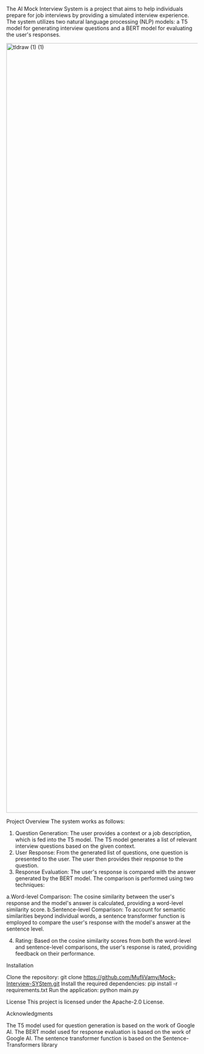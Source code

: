 The AI Mock Interview System is a project that aims to help individuals prepare for job interviews by providing a simulated interview experience. The system utilizes two natural language processing (NLP) models: a T5 model for generating interview questions and a BERT model for evaluating the user's responses.

<img width="2026" alt="tldraw (1) (1)" src="https://github.com/MufliVamy/Mock-Interview-SYStem/assets/93393847/b00fb1e2-afc6-4b3c-9686-c839a83e08f2">

Project Overview
The system works as follows:

1. Question Generation: The user provides a context or a job description, which is fed into the T5 model. The T5 model generates a list of relevant interview questions based on the given context.
2. User Response: From the generated list of questions, one question is presented to the user. The user then provides their response to the question.
3. Response Evaluation: The user's response is compared with the answer generated by the BERT model. The comparison is performed using two techniques:

a.Word-level Comparison: The cosine similarity between the user's response and the model's answer is calculated, providing a word-level similarity score.
b.Sentence-level Comparison: To account for semantic similarities beyond individual words, a sentence transformer function is employed to compare the user's response with the model's answer at the sentence level.


4. Rating: Based on the cosine similarity scores from both the word-level and sentence-level comparisons, the user's response is rated, providing feedback on their performance.


Installation 

Clone the repository: git clone https://github.com/MufliVamy/Mock-Interview-SYStem.git
Install the required dependencies: pip install -r requirements.txt
Run the application: python main.py

License
This project is licensed under the Apache-2.0 License.

Acknowledgments

The T5 model used for question generation is based on the work of Google AI.
The BERT model used for response evaluation is based on the work of Google AI.
The sentence transformer function is based on the Sentence-Transformers library
